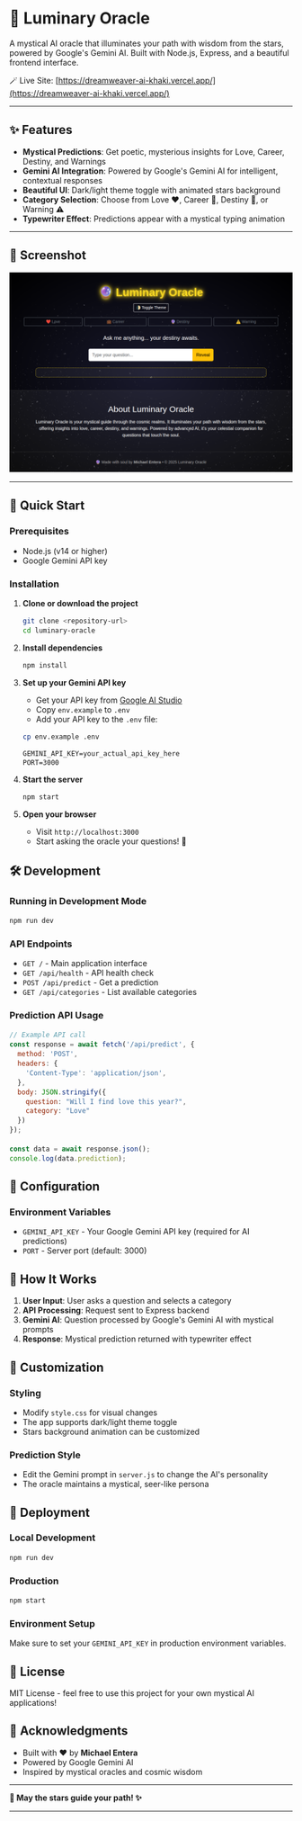 # 🔮 Luminary Oracle

A mystical AI oracle that illuminates your path with wisdom from the stars, powered by Google's Gemini AI. Built with Node.js, Express, and a beautiful frontend interface.

🪄 Live Site: [https://dreamweaver-ai-khaki.vercel.app/](https://dreamweaver-ai-khaki.vercel.app/)

---

## ✨ Features

- **Mystical Predictions**: Get poetic, mysterious insights for Love, Career, Destiny, and Warnings
- **Gemini AI Integration**: Powered by Google's Gemini AI for intelligent, contextual responses
- **Beautiful UI**: Dark/light theme toggle with animated stars background
- **Category Selection**: Choose from Love ❤️, Career 💼, Destiny 🔮, or Warning ⚠️
- **Typewriter Effect**: Predictions appear with a mystical typing animation

---

## 📸 Screenshot

![DreamWeaver AI Screenshot](assets/images/screenshot.png)

---

## 🚀 Quick Start

### Prerequisites

- Node.js (v14 or higher)
- Google Gemini API key

### Installation

1. **Clone or download the project**
   ```bash
   git clone <repository-url>
   cd luminary-oracle
   ```

2. **Install dependencies**
   ```bash
   npm install
   ```

3. **Set up your Gemini API key**
   - Get your API key from [Google AI Studio](https://makersuite.google.com/app/apikey)
   - Copy `env.example` to `.env`
   - Add your API key to the `.env` file:
   ```bash
   cp env.example .env
   ```
   ```env
   GEMINI_API_KEY=your_actual_api_key_here
   PORT=3000
   ```

4. **Start the server**
   ```bash
   npm start
   ```

5. **Open your browser**
   - Visit `http://localhost:3000`
   - Start asking the oracle your questions! 🔮

## 🛠️ Development

### Running in Development Mode
```bash
npm run dev
```

### API Endpoints

- `GET /` - Main application interface
- `GET /api/health` - API health check
- `POST /api/predict` - Get a prediction
- `GET /api/categories` - List available categories

### Prediction API Usage

```javascript
// Example API call
const response = await fetch('/api/predict', {
  method: 'POST',
  headers: {
    'Content-Type': 'application/json',
  },
  body: JSON.stringify({
    question: "Will I find love this year?",
    category: "Love"
  })
});

const data = await response.json();
console.log(data.prediction);
```

## 🔧 Configuration

### Environment Variables

- `GEMINI_API_KEY` - Your Google Gemini API key (required for AI predictions)
- `PORT` - Server port (default: 3000)

## 🌟 How It Works

1. **User Input**: User asks a question and selects a category
2. **API Processing**: Request sent to Express backend
3. **Gemini AI**: Question processed by Google's Gemini AI with mystical prompts
4. **Response**: Mystical prediction returned with typewriter effect

## 🎨 Customization

### Styling
- Modify `style.css` for visual changes
- The app supports dark/light theme toggle
- Stars background animation can be customized

### Prediction Style
- Edit the Gemini prompt in `server.js` to change the AI's personality
- The oracle maintains a mystical, seer-like persona

## 🚀 Deployment

### Local Development
```bash
npm run dev
```

### Production
```bash
npm start
```

### Environment Setup
Make sure to set your `GEMINI_API_KEY` in production environment variables.

## 📝 License

MIT License - feel free to use this project for your own mystical AI applications!

## 🙏 Acknowledgments

- Built with ❤️ by **Michael Entera**
- Powered by Google Gemini AI
- Inspired by mystical oracles and cosmic wisdom

---

**🔮 May the stars guide your path! ✨**

---
